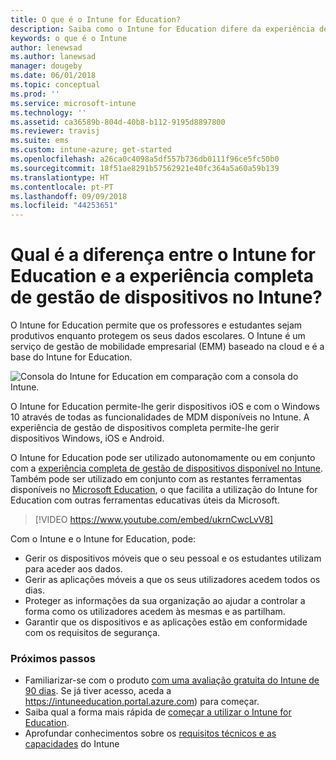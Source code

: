 ```yaml
---
title: O que é o Intune for Education?
description: Saiba como o Intune for Education difere da experiência de gestão completa do Intune.
keywords: o que é o Intune
author: lenewsad
ms.author: lanewsad
manager: dougeby
ms.date: 06/01/2018
ms.topic: conceptual
ms.prod: ''
ms.service: microsoft-intune
ms.technology: ''
ms.assetid: ca36589b-804d-40b8-b112-9195d8897800
ms.reviewer: travisj
ms.suite: ems
ms.custom: intune-azure; get-started
ms.openlocfilehash: a26ca0c4098a5df557b736db0111f96ce5fc50b0
ms.sourcegitcommit: 18f51ae8291b57562921e40fc364a5a60a59b139
ms.translationtype: HT
ms.contentlocale: pt-PT
ms.lasthandoff: 09/09/2018
ms.locfileid: "44253651"
---
```

# <a name="how-is-intune-for-education-different-from-the-full-device-management-experience-in-intune"></a>Qual é a diferença entre o Intune for Education e a experiência completa de gestão de dispositivos no Intune?

O Intune for Education permite que os professores e estudantes sejam produtivos enquanto protegem os seus dados escolares. O Intune é um serviço de gestão de mobilidade empresarial (EMM) baseado na cloud e é a base do Intune for Education.

![Consola do Intune for Education em comparação com a consola do Intune.](./media/intune-azure-vs-intuneEDU.png)

O Intune for Education permite-lhe gerir dispositivos iOS e com o Windows 10 através de todas as funcionalidades de MDM disponíveis no Intune. A experiência de gestão de dispositivos completa permite-lhe gerir dispositivos Windows, iOS e Android.  

O Intune for Education pode ser utilizado autonomamente ou em conjunto com a [experiência completa de gestão de dispositivos disponível no Intune](introduction-intune.md). Também pode ser utilizado em conjunto com as restantes ferramentas disponíveis no [Microsoft Education](https://microsoft.com/education), o que facilita a utilização do Intune for Education com outras ferramentas educativas úteis da Microsoft.  

> [!VIDEO https://www.youtube.com/embed/ukrnCwcLvV8]

Com o Intune e o Intune for Education, pode:
* Gerir os dispositivos móveis que o seu pessoal e os estudantes utilizam para aceder aos dados.
* Gerir as aplicações móveis a que os seus utilizadores acedem todos os dias.
* Proteger as informações da sua organização ao ajudar a controlar a forma como os utilizadores acedem às mesmas e as partilham.
* Garantir que os dispositivos e as aplicações estão em conformidade com os requisitos de segurança.

### <a name="next-steps"></a>Próximos passos
* Familiarizar-se com o produto [com uma avaliação gratuita do Intune de 90 dias](https://signup.microsoft.com/Signup?OfferId=5eec053c-cc40-4cd5-a06a-ea8d75cf2686&ali=1). Se já tiver acesso, aceda a https://intuneeducation.portal.azure.com) para começar.
* Saiba qual a forma mais rápida de [começar a utilizar o Intune for Education](/intune-education/what-is-express-configuration).
* Aprofundar conhecimentos sobre os [requisitos técnicos e as capacidades](/intune/supported-devices-browsers) do Intune
